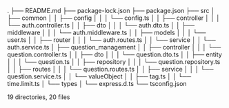 .
├── README.md
├── package-lock.json
├── package.json
├── src
│   ├── common
│   │   ├── config
│   │   │   └── config.ts
│   │   ├── controller
│   │   │   └── auth.controller.ts
│   │   ├── dto
│   │   │   └── auth.dto.ts
│   │   ├── middleware
│   │   │   └── auth.middleware.ts
│   │   ├── models
│   │   │   └── user.ts
│   │   ├── router
│   │   │   └── auth.routes.ts
│   │   └── service
│   │       └── auth.service.ts
│   ├── question_management
│   │   ├── controller
│   │   │   └── question.controller.ts
│   │   ├── dto
│   │   │   └── question.dto.ts
│   │   ├── entity
│   │   │   └── question.ts
│   │   ├── repository
│   │   │   └── question.repository.ts
│   │   ├── routes
│   │   │   └── question.routes.ts
│   │   ├── service
│   │   │   └── question.service.ts
│   │   └── valueObject
│   │       ├── tag.ts
│   │       └── time.limit.ts
│   └── types
│       └── express.d.ts
└── tsconfig.json

19 directories, 20 files